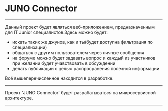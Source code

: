 # JUNO Connector
<hr>
Данный проект будет являться веб-приложением, предназначенным для IT Junior 
специалистов.Здесь можно будет: 

* искать таких же джунов, как и ты(будет доступна фильтрация по специализации)
* общаться с другим пользователем через личные сообщения
* на форуме можно будет задавать вопрос и каждый из участников при желании будет 
учавствовать в обсуждении
* делать публикации с целью распросранения полезной информации

Всё вышеперечисленное находится в разработке.

<hr>
Проект 'JUNO Connector' будет разрабатываться на микросервисной архитектуре.
<hr>
